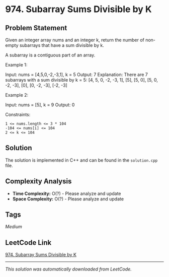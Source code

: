 # 974. Subarray Sums Divisible by K

## Problem Statement

Given an integer array nums and an integer k, return the number of non-empty subarrays that have a sum divisible by k.

A subarray is a contiguous part of an array.

Example 1:

Input: nums = [4,5,0,-2,-3,1], k = 5
Output: 7
Explanation: There are 7 subarrays with a sum divisible by k = 5:
[4, 5, 0, -2, -3, 1], [5], [5, 0], [5, 0, -2, -3], [0], [0, -2, -3], [-2, -3]

Example 2:

Input: nums = [5], k = 9
Output: 0

Constraints:

	1 <= nums.length <= 3 * 104
	-104 <= nums[i] <= 104
	2 <= k <= 104

## Solution

The solution is implemented in C++ and can be found in the `solution.cpp` file.

## Complexity Analysis

- **Time Complexity:** O(?) - Please analyze and update
- **Space Complexity:** O(?) - Please analyze and update

## Tags

*Medium*

## LeetCode Link

[974. Subarray Sums Divisible by K](https://leetcode.com/problems/subarray-sums-divisible-by-k/)

---

*This solution was automatically downloaded from LeetCode.*
